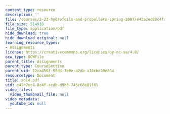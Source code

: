 ```yaml
---
content_type: resource
description: ''
file: /courses/2-23-hydrofoils-and-propellers-spring-2007/e42a2ec88c4facdbd9b3745c68e81f81_sol4.pdf
file_size: 514910
file_type: application/pdf
hide_download: true
hide_download_original: null
learning_resource_types:
- Assignments
license: https://creativecommons.org/licenses/by-nc-sa/4.0/
ocw_type: OCWFile
parent_title: Assignments
parent_type: CourseSection
parent_uid: 12ca450f-55d4-7e6e-a2db-a18cbd90e804
resourcetype: Document
title: sol4.pdf
uid: e42a2ec8-8c4f-acdb-d9b3-745c68e81f81
video_files:
  video_thumbnail_file: null
video_metadata:
  youtube_id: null
---
```

